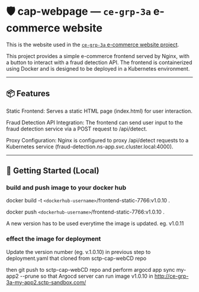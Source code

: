 # 🛡️ cap-webpage — `ce-grp-3a` e-commerce website

This is the website used in the [`ce-grp-3a` e-commerce website project](http://ce-grp-3a-my-app2.sctp-sandbox.com/). 

This project provides a simple e-commerce frontend served by Nginx, with a button to interact with a fraud detection API. The frontend is containerized using Docker and is designed to be deployed in a Kubernetes environment.

---

## 📦 Features
Static Frontend: Serves a static HTML page (index.html) for user interaction.

Fraud Detection API Integration: The frontend can send user input to the fraud detection service via a POST request to /api/detect.

Proxy Configuration: Nginx is configured to proxy /api/detect requests to a Kubernetes service (fraud-detection.ns-app.svc.cluster.local:4000).

---

## 🚀 Getting Started (Local)

### build and push image to your docker hub
docker build -t `<dockerhub-username>`/frontend-static-7766:v1.0.10 .

docker push `<dockerhub-username>`/frontend-static-7766:v1.0.10 .

A new version has to be used everytime the image is updated. eg. v1.0.11

### effect the image for deployment 
Update the version number (eg. v.1.0.10) in previous step to deployment.yaml that cloned from sctp-cap-webCD repo

then git push to sctp-cap-webCD repo and perform
argocd app sync my-app2  --prune
so that Argocd server can run image v1.0.10 in http://ce-grp-3a-my-app2.sctp-sandbox.com/
 